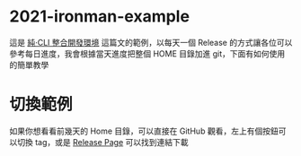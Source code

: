 # 2021-ironman-example
這是 [純‧CLI 整合開發環境](https://ithelp.ithome.com.tw/users/20130473/ironman/3975) 這篇文的範例，以每天一個 Release 的方式讓各位可以參考每日進度，我會根據當天進度把整個 HOME 目錄加進 git，下面有如何使用的簡單教學

# 切換範例
如果你想看看前幾天的 Home 目錄，可以直接在 GitHub 觀看，左上有個按鈕可以切換 tag，或是 [Release Page](https://github.com/simba-fs/2021-ironman-example/releases) 可以找到連結下載
